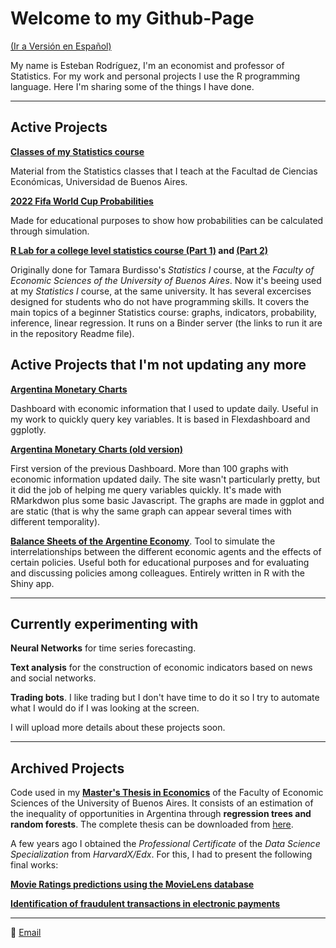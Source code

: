 # Welcome to my Github-Page 

[(Ir a Versión en Español)](https://github.com/esterodr)

My name is Esteban Rodríguez, I'm an economist and professor of Statistics. For my work and personal projects I use the R programming language. Here I'm sharing some of the things I have done.

***

## Active Projects

**[Classes of my Statistics course](https://esterodr.github.io/Clases/)**

Material from the Statistics classes that I teach at the Facultad de Ciencias Económicas, Universidad de Buenos Aires.

**[2022 Fifa World Cup Probabilities](https://esterodr.github.io/Mundial/)**

Made for educational purposes to show how probabilities can be calculated through simulation. 

**[R Lab for a college level statistics course (Part 1)](https://github.com/esterodr/TP_Estadistica) and [(Part 2)](https://github.com/esterodr/TP2_Estadistica)**

Originally done for Tamara Burdisso's *Statistics I* course, at the *Faculty of Economic Sciences of the University of Buenos Aires*. Now it's beeing used at my *Statistics I* course, at the same university.  It has several excercises designed for students who do not have programming skills. It covers the main topics of a beginner Statistics course: graphs, indicators, probability, inference, linear regression. It runs on a Binder server (the links to run it are in the repository Readme file).

## Active Projects that I'm not updating any more

**[Argentina Monetary Charts](https://esterodr.github.io/BCRA/)**

Dashboard with economic information that I used to update daily. Useful in my work to quickly query key variables. It is based in Flexdashboard and ggplotly.

**[Argentina Monetary Charts (old version)](https://esterodr.github.io/Monitor_v2/index.html)**

First version of the previous Dashboard. More than 100 graphs with economic information updated daily. The site wasn't particularly pretty, but it did the job of helping me query variables quickly. It's made with RMarkdwon plus some basic Javascript. The graphs are made in ggplot and are static (that is why the same graph can appear several times with different temporality).

**[Balance Sheets of the Argentine Economy](https://esterodr.shinyapps.io/hojas_de_balance/)**. Tool to simulate the interrelationships between the different economic agents and the effects of certain policies. Useful both for educational purposes and for evaluating and discussing policies among colleagues. Entirely written in R with the Shiny app.

***

## Currently experimenting with

**Neural Networks** for time series forecasting.

**Text analysis** for the construction of economic indicators based on news and social networks.

**Trading bots**. I like trading but I don't have time to do it so I try to automate what I would do if I was looking at the screen.

I will upload more details about these projects soon.

***

## Archived Projects

Code used in my **[Master's Thesis in Economics](https://github.com/esterodr/DO)** of the Faculty of Economic Sciences of the University of Buenos Aires. It consists of an estimation of the inequality of opportunities in Argentina through **regression trees and random forests**. The complete thesis can be downloaded from [here](http://bibliotecadigital.econ.uba.ar/econ/collection/tpos/document/1502-1541_RodriguezEE).

A few years ago I obtained the *Professional Certificate* of the *Data Science Specialization* from *HarvardX/Edx*. For this, I had to present the following final works:

**[Movie Ratings predictions using the MovieLens database](https://github.com/esterodr/MovieLens)**

**[Identification of fraudulent transactions in electronic payments](https://github.com/esterodr/fraud)**

***

📧 [Email](mailto:esteban.rgz@gmail.com)

